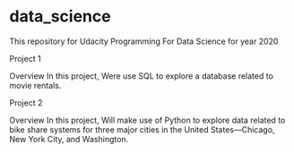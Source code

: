 # data_science

This repository for Udacity Programming For Data Science for year 2020

Project 1

Overview
In this project, Were use SQL to explore a database related to movie rentals. 


Project 2

Overview
In this project, Will make use of Python to explore data related to bike share systems for three major cities in the United States—Chicago, New York City, and Washington.